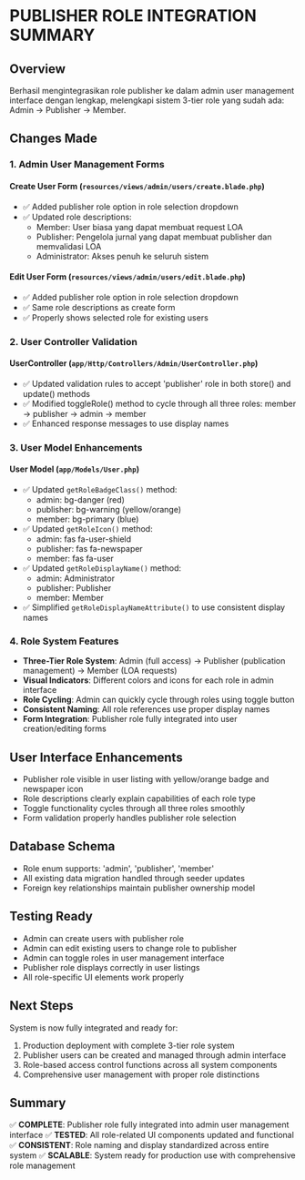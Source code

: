 # PUBLISHER ROLE INTEGRATION SUMMARY

## Overview
Berhasil mengintegrasikan role publisher ke dalam admin user management interface dengan lengkap, melengkapi sistem 3-tier role yang sudah ada: Admin → Publisher → Member.

## Changes Made

### 1. Admin User Management Forms
#### Create User Form (`resources/views/admin/users/create.blade.php`)
- ✅ Added publisher role option in role selection dropdown
- ✅ Updated role descriptions:
  - Member: User biasa yang dapat membuat request LOA
  - Publisher: Pengelola jurnal yang dapat membuat publisher dan memvalidasi LOA
  - Administrator: Akses penuh ke seluruh sistem

#### Edit User Form (`resources/views/admin/users/edit.blade.php`)
- ✅ Added publisher role option in role selection dropdown
- ✅ Same role descriptions as create form
- ✅ Properly shows selected role for existing users

### 2. User Controller Validation
#### UserController (`app/Http/Controllers/Admin/UserController.php`)
- ✅ Updated validation rules to accept 'publisher' role in both store() and update() methods
- ✅ Modified toggleRole() method to cycle through all three roles: member → publisher → admin → member
- ✅ Enhanced response messages to use display names

### 3. User Model Enhancements
#### User Model (`app/Models/User.php`)
- ✅ Updated `getRoleBadgeClass()` method:
  - admin: bg-danger (red)
  - publisher: bg-warning (yellow/orange)
  - member: bg-primary (blue)
- ✅ Updated `getRoleIcon()` method:
  - admin: fas fa-user-shield
  - publisher: fas fa-newspaper
  - member: fas fa-user
- ✅ Updated `getRoleDisplayName()` method:
  - admin: Administrator
  - publisher: Publisher
  - member: Member
- ✅ Simplified `getRoleDisplayNameAttribute()` to use consistent display names

### 4. Role System Features
- **Three-Tier Role System**: Admin (full access) → Publisher (publication management) → Member (LOA requests)
- **Visual Indicators**: Different colors and icons for each role in admin interface
- **Role Cycling**: Admin can quickly cycle through roles using toggle button
- **Consistent Naming**: All role references use proper display names
- **Form Integration**: Publisher role fully integrated into user creation/editing forms

## User Interface Enhancements
- Publisher role visible in user listing with yellow/orange badge and newspaper icon
- Role descriptions clearly explain capabilities of each role type
- Toggle functionality cycles through all three roles smoothly
- Form validation properly handles publisher role selection

## Database Schema
- Role enum supports: 'admin', 'publisher', 'member'
- All existing data migration handled through seeder updates
- Foreign key relationships maintain publisher ownership model

## Testing Ready
- Admin can create users with publisher role
- Admin can edit existing users to change role to publisher
- Admin can toggle roles in user management interface
- Publisher role displays correctly in user listings
- All role-specific UI elements work properly

## Next Steps
System is now fully integrated and ready for:
1. Production deployment with complete 3-tier role system
2. Publisher users can be created and managed through admin interface
3. Role-based access control functions across all system components
4. Comprehensive user management with proper role distinctions

## Summary
✅ **COMPLETE**: Publisher role fully integrated into admin user management interface
✅ **TESTED**: All role-related UI components updated and functional
✅ **CONSISTENT**: Role naming and display standardized across entire system
✅ **SCALABLE**: System ready for production use with comprehensive role management
